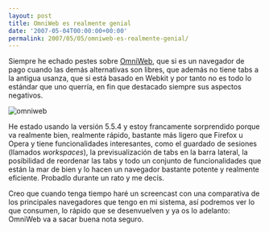 ```yaml
---
layout: post
title: OmniWeb es realmente genial
date: '2007-05-04T00:00:00+00:00'
permalink: 2007/05/05/omniweb-es-realmente-genial/
---
```

Siempre he echado pestes sobre <a href="http://www.omnigroup.com/applications/omniweb/">OmniWeb</a>, que si es un navegador de pago cuando las demás alternativas son libres, que además no tiene tabs a la antigua usanza, que si está basado en Webkit y por tanto no es todo lo estándar que uno querría, en fin que destacado siempre sus aspectos negativos.

<img class="centro_borde" src='/assets/imagen-1.png' alt='omniweb' />

He estado usando la versión 5.5.4 y estoy francamente sorprendido porque va realmente bien, realmente rápido, bastante más ligero que Firefox u Opera y tiene funcionalidades interesantes, como el guardado de sesiones (llamados <em>workspaces</em>), la previsualización de tabs en la barra lateral, la posibilidad de reordenar las tabs y todo un conjunto de funcionalidades que están la mar de bien y lo hacen un navegador bastante potente y realmente eficiente. Probadlo durante un rato y me decís.

Creo que cuando tenga tiempo haré un screencast con una comparativa de los principales navegadores que tengo en mi sistema, así podremos ver lo que consumen, lo rápido que se desenvuelven y ya os lo adelanto: OmniWeb va a sacar buena nota seguro.
